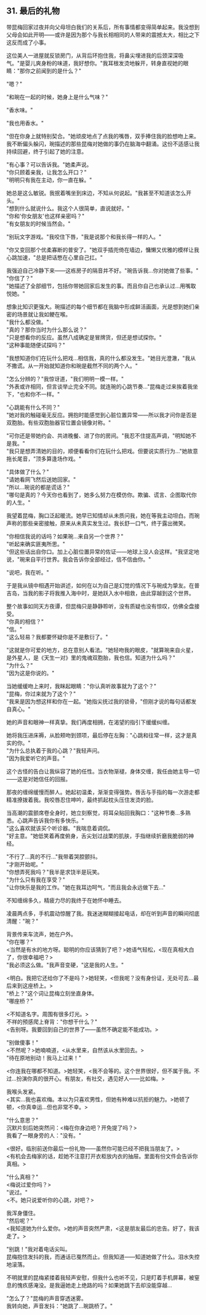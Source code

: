 ## 31. 最后的礼物

带昆梅回家过夜并向父母坦白我们的关系后，所有事情都变得简单起来。我没想到父母会如此开明——或许是因为那个与我长相相同的人带来的震撼太大，相比之下这反而成了小事。

这位美人一进屋就反锁房门，从背后环抱住我，将鼻尖埋进我的后颈深深吸气。"是婴儿爽身粉的味道，我好想你。"我耳根发烫地躲开，转身直视她的眼睛："那你之前闻到的是什么？"

"嗯？"

"和琬在一起的时候，她身上是什么气味？"

"香水味。"

"我也用香水。"

"但在你身上就特别契合。"她顽皮地点了点我的嘴唇，双手捧住我的脸想吻上来。我不断偏头躲闪，琬描述的那些昆梅对她做的事仍在脑海中翻涌。这份不适感让我持续回避，终于引起了她的注意。

"有心事？可以告诉我。"她柔声说。  
"你只顾着亲我，让我怎么开口？"  
"明明只有我在主动，你一直在躲。"  

她总是这么敏锐。我抿着嘴坐到床边，不知从何说起。"我甚至不知道该怎么开头。"  
"想到什么就说什么。我这个人很简单，直说就好。"  
"你和'你女朋友'也这样亲密吗？"  
"有女朋友的时候当然会。"  

"别玩文字游戏。"我咬住下唇，"我是说那个和我长得一样的人。"  

"你又变回那个优柔寡断的普安了。"她双手插兜倚在墙边，慵懒又优雅的模样让我心跳加速，"总是把话憋在心里自己扛。"  

我强迫自己冷静下来——这栋房子的隔音并不好。"琬告诉我...你对她做了些事。"  
"你信了？"  
"她描述了全部细节，包括你带她回家后发生的事。而且你自己也承认过...用嘴取悦她。"  

想象比知识更强大。琬描述的每个细节都在我脑中形成鲜活画面，光是想到她们亲密的场景就让我如鲠在喉。  
"我什么都没做。"  
"真的？那你当时为什么那么说？"  
"只是想看你的反应。虽然八成确定是冒牌货，但还是想试探你。"  
"这种事能随便试探吗？"  

"我想知道你们在玩什么把戏...相信我，真的什么都没发生。"她目光澄澈，"我从不撒谎。从一开始就知道你和琬是截然不同的两个人。"  

"怎么分辨的？"我惊讶道，"我们明明一模一样。"  
"外表或许相同，但言谈举止完全不同。就连琬的心跳节奏..."昆梅走过来挨着我坐下，"也和你不一样。"  

"心跳能有什么不同？"  
"她对我的触碰毫无反应。拥抱时能感觉到心脏位置异常——所以我才问你是否是双胞胎。有些双胞胎器官位置会镜像对称。"  

"可你还是带她约会、共进晚餐、进了你的房间。"我忍不住提高声调，"明知她不是我。"  
"我只是想弄清她的目的，顺便看看你们在玩什么把戏。但要说实质行为..."她故意拖长尾音，"顶多算逢场作戏。"  

"具体做了什么？"  
"请她看网飞然后送她回家。"  
"所以...琬说的都是谎话？"  
"哪句是真的？今天你也看到了，她多么努力在模仿你。欺骗、谎言、企图取代你的人生。"  

我望着昆梅，胸口泛起暖流。她早已知情却从未质问我，她在等我主动坦白。而琬声称的那些亲密接触，原来从未真实发生过。我长舒一口气，终于露出微笑。  

"你相信我说的话吗？如果琬...来自另一个世界？"  
"听起来确实匪夷所思。"  
"但这些话出自你口。加上心脏位置异常的佐证——地球上没人会这样。"我坚定地说，"琬来自平行世界。我会告诉你全部经过，信不信由你。"  

"说吧，我在听。"  

于是我从镜中相遇开始讲述，如何在以为自己是幻觉的情况下与琬成为挚友。在普吉岛，当我的影子将我推入海中时，是她跃入水中相救，由此穿越到这个世界。  

整个故事如同天方夜谭，但昆梅只是静静聆听，没有质疑也没有惊叹，仿佛全盘接受。  
"你真的相信？"  
"信。"  
"这么轻易？我都要怀疑你是不是敷衍了。"  

"这就是你可爱的地方，总在意别人看法。"她轻吻我的眼皮，"就算琬来自火星，是外星人，是《天生一对》里的鬼魂双胞胎，我也信。知道为什么吗？"  
"为什么？"  
"因为这是你说的。"  

当她缓缓吻上来时，我眯起眼睛："你认真听故事就为了这个？"  
"昆梅，你过来就为了这个？"  
"我来是因为想这样和你在一起。"她指尖抚过我的锁骨，"但刚才说的每句话都发自真心。"  

她的声音和眼神一样真挚。我们再度相拥，在渴望的指引下缓缓纠缠。  

她将我压进床褥，从脸颊吻到颈项，最后停在左胸："心跳和往常一样，这才是真实的你。"  
"为什么总执着于我的心跳？"我轻声问。  
"因为我爱听它的声音。"  

这个古怪的告白让我纵容了她的任性。当衣物渐褪，身体交缠，我任由她主导一切——这是对她信任的回报。  

那夜的缠绵缓慢而醉人。她起初温柔，渐渐变得强势。唇舌与手指的每一次游走都精准撩拨着我。我咬唇忍住呻吟，最终抓起枕头压住发烫的脸。  

当高潮的震颤席卷全身时，她立刻察觉，将耳朵贴回我胸口："这种节奏...多熟悉。心跳声告诉我你有多快乐。"  
"这么喜欢就该买个听诊器。"我喘息着调侃。  
"好主意。"她低笑着再度俯身，舌尖划过战栗的肌肤，手指继续折磨我脆弱的神经。  

"不行了...真的不行..."我带着哭腔颤抖。  
"才刚开始呢。"  
"你想弄死我吗？"我半是求饶半是玩笑。  
"为什么只有我在享受？"  
"让你快乐是我的工作。"她在我耳边呵气，"而且我会永远做下去..."  

不知缠绵多久，精疲力尽的我终于在她怀中睡去。  

凌晨两点多，手机震动惊醒了我。我迷迷糊糊接起电话，却在听到声音的瞬间彻底清醒："琬？"  

背景传来车流声，她在户外。  
"你在哪？"  
<当然是有水的地方呀。聪明的你应该猜到了吧？>她语气轻松，<现在真相大白了，你很幸福吧？>  
"我必须这么做。"我声音变硬，"这是我的人生。"  

<明白。我把它还给你了不是吗？>她轻笑，<但我呢？没有身份证，无处可去...最后来到这座桥上。>  
"桥上？"这个词让昆梅立刻坐直身体。  
"哪座桥？"  

<不知道名字。周围有很多灯光。>  
不祥的预感爬上脊背："你想干什么？"  
<告别呀。我要回到自己的世界了——虽然不确定能不能成功。>  

"别做傻事！"  
<不然呢？>她喃喃道，<从水里来，自然该从水里回去。>  
"待在原地别动！我马上过来！"  

<你连我在哪都不知道。>她轻笑，<我不会等的。这个世界很好，但不属于我。不过...扮演你真的很开心。有朋友，有社交，遇见好人——比如梅。>  

我喉头发紧。  
<其实...我也喜欢梅。本以为只喜欢男性，但她有种难以抗拒的魅力。>她顿了顿，<你真幸运...但也非常不幸。>  

"什么意思？"  
沉默片刻后她突然问：<梅在你身边吧？开免提了吗？>  
我看了一眼身旁的人："没有。"  

<很好。临别前送你最后一份礼物——虽然你可能已经不把我当朋友了。>  
<有机会去梅家的话，趁她不注意打开衣柜放内衣的抽屉。里面有份文件会告诉你真相。>  

"什么真相？"  
<梅说过爱你吗？>  
"说过。"  
<不。她只说爱听你的心跳，对吧？>  

我浑身僵住。  
"然后呢？"  
<我知道她为什么爱你。>她的声音突然严肃，<这是朋友最后的忠告。好了，我该走了。>  

"别跳！"我对着电话尖叫。  
昆梅抱住发抖的我，而通话已戛然而止。但我知道——知道她做了什么。泪水失控地滚落。  

不明就里的昆梅紧搂着我轻声安慰，但我什么也听不见，只是盯着手机屏幕，被窒息的愧疚感淹没。是我逼她走上绝路的吗？如果她跳下去却没能穿越...  

"怎么了？"昆梅的声音穿透迷雾。  
我转向她，声音发抖："她跳了...琬跳桥了。"